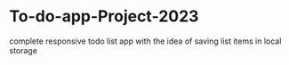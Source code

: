 # To-do-app-Project-2023
complete responsive todo list app with the idea of saving list items in local storage

